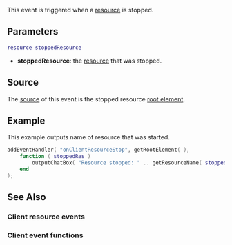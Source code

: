 This event is triggered when a [resource](/resource.md "wikilink") is stopped.

Parameters
----------

``` lua
resource stoppedResource
```

-   **stoppedResource**: the [resource](/resource.md "wikilink") that was stopped.

Source
------

The [source](/event_system#Event_source.md "wikilink") of this event is the stopped resource [root element](/root_element.md "wikilink").

Example
-------

This example outputs name of resource that was started.

``` lua
addEventHandler( "onClientResourceStop", getRootElement( ),
    function ( stoppedRes )
        outputChatBox( "Resource stopped: " .. getResourceName( stoppedRes ) );
    end
);
```

See Also
--------

### Client resource events

### Client event functions

